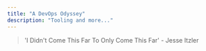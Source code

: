 ```yaml
---
title: "A DevOps Odyssey"
description: "Tooling and more..."
---
```


> 'I Didn't Come This Far To Only Come This Far' - Jesse Itzler